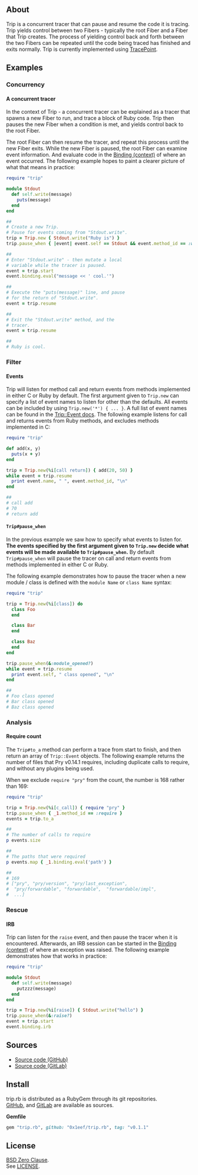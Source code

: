 ## About

Trip is a concurrent tracer that can pause and resume the code
it is tracing. Trip yields control between two Fibers - typically
the root Fiber and a Fiber that Trip creates. The process of yielding
control back and forth between the two Fibers can be repeated until the
code being traced has finished and exits normally. Trip is currently implemented
using [TracePoint](https://www.rubydoc.info/gems/tracepoint/TracePoint).

## Examples

### Concurrency

#### A concurrent tracer

In the context of Trip - a concurrent tracer can be explained as a tracer that
spawns a new Fiber to run, and trace a block of Ruby code. Trip then pauses the
new Fiber when a condition is met, and yields control back to the root Fiber.

The root Fiber can then resume the tracer, and repeat this process until the
new Fiber exits. While the new Fiber is paused, the root Fiber can examine
event information. And evaluate code in the
[Binding (context)](https://rubydoc.info/stdlib/core/Binding)
of where an event occurred. The following example hopes to paint a clearer picture
of what that means in practice:

```ruby
require "trip"

module Stdout
  def self.write(message)
    puts(message)
  end
end

##
# Create a new Trip.
# Pause for events coming from "Stdout.write".
trip = Trip.new { Stdout.write("Ruby is") }
trip.pause_when { |event| event.self == Stdout && event.method_id == :write }

##
# Enter "Stdout.write" - then mutate a local
# variable while the tracer is paused.
event = trip.start
event.binding.eval("message << ' cool.'")

##
# Execute the "puts(message)" line, and pause
# for the return of "Stdout.write".
event = trip.resume

##
# Exit the "Stdout.write" method, and the
# tracer.
event = trip.resume

##
# Ruby is cool.
```

### Filter

#### Events

Trip will listen for method call and return events from methods
implemented in either C or Ruby by default. The first argument given
to `Trip.new` can specify a list of event names to listen for other than
the defaults. All events can be included by using `Trip.new('*') { ... }`.
A full list of event names can be found in the
[Trip::Event docs](https://0x1eef.github.io/x/trip.rb/Trip/Event.html).
The following example listens for call and returns events from Ruby methods,
and excludes methods implemented in C:

```ruby
require "trip"

def add(x, y)
  puts(x + y)
end

trip = Trip.new(%i[call return]) { add(20, 50) }
while event = trip.resume
  print event.name, " ", event.method_id, "\n"
end

##
# call add
# 70
# return add
```

#### `Trip#pause_when`

In the previous example we saw how to specify what events to listen
for. **The events specified by the first argument given to `Trip.new` decide
what events will be made available to `Trip#pause_when`.** By default `Trip#pause_when`
will pause the tracer on call and return events from methods implemented
in either C or Ruby.

The following example demonstrates how to pause the tracer when a new
module / class is defined with the `module Name` or `class Name` syntax:

```ruby
require "trip"

trip = Trip.new(%i[class]) do
  class Foo
  end

  class Bar
  end

  class Baz
  end
end

trip.pause_when(&:module_opened?)
while event = trip.resume
  print event.self, " class opened", "\n"
end

##
# Foo class opened
# Bar class opened
# Baz class opened
```

### Analysis

#### Require count

The `Trip#to_a` method can perform a trace from start to finish,
and then return an array of `Trip::Event` objects. The following
example returns the number of files that Pry v0.14.1 requires,
including duplicate calls to require, and without any plugins
being used.

When we exclude `require "pry"` from the count, the number is 168
rather than 169:

```ruby
require "trip"

trip = Trip.new(%i[c_call]) { require "pry" }
trip.pause_when { _1.method_id == :require }
events = trip.to_a

##
# The number of calls to require
p events.size

##
# The paths that were required
p events.map { _1.binding.eval('path') }

##
# 169
# ["pry", "pry/version", "pry/last_exception",
#  "pry/forwardable", "forwardable",  "forwardable/impl",
#  ...]
```

### Rescue

#### IRB

Trip can listen for the `raise` event, and then pause the tracer when
it is encountered. Afterwards, an IRB session can be started in the [Binding (context)](https://rubydoc.info/stdlib/core/Binding)
of where an exception was raised. The following example demonstrates
how that works in practice:

```ruby
require "trip"

module Stdout
  def self.write(message)
    putzzz(message)
  end
end

trip = Trip.new(%i[raise]) { Stdout.write("hello") }
trip.pause_when(&:raise?)
event = trip.start
event.binding.irb
```

## Sources

* [Source code (GitHub)](https://github.com/0x1eef/trip.rb#readme)
* [Source code (GitLab)](https://gitlab.com/0x1eef/trip.rb#about)

## Install

trip.rb is distributed as a RubyGem through its git repositories. <br>
[GitHub](https://github.com/0x1eef/trip.rb),
and
[GitLab](https://gitlab.com/0x1eef/trip.rb)
are available as sources.

**Gemfile**

```ruby
gem "trip.rb", github: "0x1eef/trip.rb", tag: "v0.1.1"
```

## <a id='license'>License</a>

[BSD Zero Clause](https://choosealicense.com/licenses/0bsd/).
<br>
See [LICENSE](./LICENSE).
